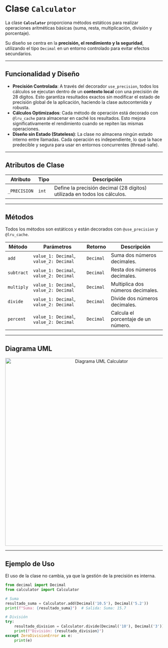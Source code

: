 # Clase `Calculator`

La clase **`Calculator`** proporciona métodos estáticos para realizar operaciones aritméticas básicas (suma, resta, multiplicación, división y porcentaje).

Su diseño se centra en la **precisión, el rendimiento y la seguridad**, utilizando el tipo `Decimal` en un entorno controlado para evitar efectos secundarios.

---

## Funcionalidad y Diseño

- **Precisión Controlada**: A través del decorador `use_precision`, todos los cálculos se ejecutan dentro de un **contexto local** con una precisión de 28 dígitos. Esto garantiza resultados exactos sin modificar el estado de precisión global de la aplicación, haciendo la clase autocontenida y robusta.
- **Cálculos Optimizados**: Cada método de operación está decorado con `@lru_cache` para almacenar en caché los resultados. Esto mejora significativamente el rendimiento cuando se repiten las mismas operaciones.
- **Diseño sin Estado (Stateless)**: La clase no almacena ningún estado interno entre llamadas. Cada operación es independiente, lo que la hace predecible y segura para usar en entornos concurrentes (thread-safe).

---

## Atributos de Clase

| Atributo     | Tipo  | Descripción                                                                 |
|--------------|-------|-----------------------------------------------------------------------------|
| `_PRECISION` | `int` | Define la precisión decimal (28 dígitos) utilizada en todos los cálculos. |

---

## Métodos

Todos los métodos son estáticos y están decorados con `@use_precision` y `@lru_cache`.

| Método       | Parámetros                      | Retorno   | Descripción                                     |
|--------------|---------------------------------|-----------|-------------------------------------------------|
| `add`        | `value_1: Decimal`, `value_2: Decimal` | `Decimal` | Suma dos números decimales.                     |
| `subtract`   | `value_1: Decimal`, `value_2: Decimal` | `Decimal` | Resta dos números decimales.                    |
| `multiply`   | `value_1: Decimal`, `value_2: Decimal` | `Decimal` | Multiplica dos números decimales.               |
| `divide`     | `value_1: Decimal`, `value_2: Decimal` | `Decimal` | Divide dos números decimales.                   |
| `percent`    | `value_1: Decimal`, `value_2: Decimal` | `Decimal` | Calcula el porcentaje de un número.             |

---

## Diagrama UML

<p align="center">
    <img src="../clases_uml/uml_calculator.svg" alt="Diagrama UML Calculator" width="600"/>
</p>

---

## Ejemplo de Uso

El uso de la clase no cambia, ya que la gestión de la precisión es interna.

```python
from decimal import Decimal
from calculator import Calculator

# Suma
resultado_suma = Calculator.add(Decimal('10.5'), Decimal('5.2'))
print(f"Suma: {resultado_suma}")  # Salida: Suma: 15.7

# División
try:
    resultado_division = Calculator.divide(Decimal('10'), Decimal('3'))
    print(f"División: {resultado_division}")
except ZeroDivisionError as e:
    print(e)
```
